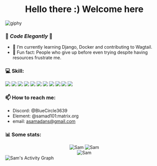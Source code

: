 <h1 style="text-align: center;">Hello there :) Welcome here</h1>


![giphy](https://user-images.githubusercontent.com/71956678/236571181-c1e435cf-4a3a-468f-8801-85f071b0201c.gif)

<!--
**SAMAD101/SAMAD101** is a ✨ _special_ ✨ repository because its `README.md` (this file) appears on your GitHub profile.
-->

### 💙 _Code Elegantly_ 💙
<!-- - 🔭 I’m currently working on .. -->
- 🌱 I’m currently learning Django, Docker and contributing to Wagtail. 
- 💫 Fun fact: People who give up before even trying despite having resources frustrate me.
<!-- - 👯 I’m looking to collaborate on ... -->
<!-- - 🤔 I’m looking for help with ... -->

### 💻 Skill:
<div align="left">
 <a href="https://www.python.org/"><img src="https://img.icons8.com/color/48/000000/python--v1.png"/></a>
 <a href="https://www.java.com/en/"><img src="https://img.icons8.com/color/48/000000/java-coffee-cup-logo--v1.png"/></a>
 <a href="https://en.wikipedia.org/wiki/C_(programming_language)"><img src="https://img.icons8.com/color/48/000000/c-programming.png"/></a>
 <a href="https://en.wikipedia.org/wiki/HTML5"><img src="https://img.icons8.com/color/48/000000/html-5--v1.png"/></a>
 <a href="https://git-scm.com/"><img src="https://img.icons8.com/color/48/000000/git.png"/></a>
 <a href="https://www.djangoproject.com/"><img src="https://img.icons8.com/color/48/000000/django.png"/></a>
 <a href="https://getbootstrap.com/"><img src="https://img.icons8.com/color/48/000000/bootstrap.png"/></a>
 <a href="https://www.linux.org/"><img src="https://img.icons8.com/color/48/000000/linux.png"/></a>
 <a href="https://www.sqlalchemy.org/"><img src="https://img.icons8.com/ios-filled/50/000000/sql.png"/></a>
 <a href="https://redis.io/"><img src="https://img.icons8.com/color/48/000000/redis.png"/></a>
 <a href="https://www.docker.com/"><img src="https://img.icons8.com/color/48/000000/docker.png"/></a>
 
</div>


### 📫 How to reach me: 
- Discord: @BlueCircle3639
- Element: @samad101:matrix.org
- email: asamadans@gmail.com

### 📊 Some stats:
<div align="center">
 <img src="https://github-readme-stats.vercel.app/api?username=SAMAD101&show_icons=true&theme=tokyonight" alt="Sam" />
 <img src="https://github-readme-streak-stats.herokuapp.com/?user=SAMAD101&theme=tokyonight" alt="Sam" />
</div>
<div align="center"><img src="https://github-readme-stats.vercel.app/api/top-langs?username=SAMAD101&show_icons=true&locale=en&layout=compact&theme=tokyonight" alt="Sam" /></div>
<img alt="Sam's Activity Graph" src="https://github-readme-activity-graph.cyclic.app/graph?username=SAMAD101&theme=dark" />


